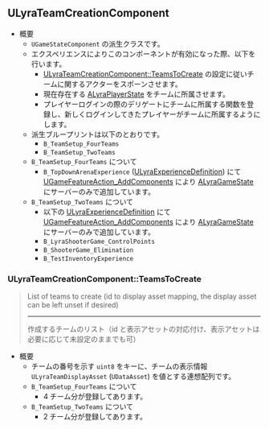 ## ULyraTeamCreationComponent

* 概要
	* `UGameStateComponent` の派生クラスです。
	* エクスペリエンスによりこのコンポーネントが有効になった際、以下を行います。
		* [ULyraTeamCreationComponent::TeamsToCreate] の設定に従いチームに関するアクターをスポーンさせます。
		* 現在存在する [ALyraPlayerState] をチームに所属させます。
		* プレイヤーログインの際のデリゲートにチームに所属する関数を登録し、新しくログインしてきたプレイヤーがチームに所属するようにします。
	* 派生ブループリントは以下のとおりです。
		* `B_TeamSetup_FourTeams`
		* `B_TeamSetup_TwoTeams`
	* `B_TeamSetup_FourTeams` について
		* `B_TopDownArenaExperience` ([ULyraExperienceDefinition]) にて [UGameFeatureAction_AddComponents] により [ALyraGameState] にサーバーのみで追加しています。
	* `B_TeamSetup_TwoTeams` について
		* 以下の [ULyraExperienceDefinition] にて [UGameFeatureAction_AddComponents] により [ALyraGameState] にサーバーのみで追加しています。
		* `B_LyraShooterGame_ControlPoints`
		* `B_ShooterGame_Elimination`
		* `B_TestInventoryExperience`

### ULyraTeamCreationComponent::TeamsToCreate

> List of teams to create (id to display asset mapping, the display asset can be left unset if desired)  
> 
> ----
> 作成するチームのリスト（id と表示アセットの対応付け、表示アセットは必要に応じて未設定のままでも可）

* 概要
	* チームの番号を示す `uint8` をキーに、チームの表示情報 `ULyraTeamDisplayAsset` (`UDataAsset`) を値とする連想配列です。
	* `B_TeamSetup_FourTeams` について
		* 4 チーム分が登録してあります。
	* `B_TeamSetup_TwoTeams` について
		* 2 チーム分が登録してあります。


<!--- ページ内のリンク --->

<!--- 自前の画像へのリンク --->

<!--- generated --->
[ULyraTeamCreationComponent::TeamsToCreate]: ../../Lyra/Etc/ULyraTeamCreationComponent.md#ulyrateamcreationcomponentteamstocreate
[ULyraExperienceDefinition]: ../../Lyra/Experience/ULyraExperienceDefinition.md#ulyraexperiencedefinition
[ALyraGameState]: ../../Lyra/GameplayFramework/ALyraGameState.md#alyragamestate
[ALyraPlayerState]: ../../Lyra/GameplayFramework/ALyraPlayerState.md#alyraplayerstate
[UGameFeatureAction_AddComponents]: ../../UE/GameFeature/UGameFeatureAction_AddComponents.md#ugamefeatureaction_addcomponents
